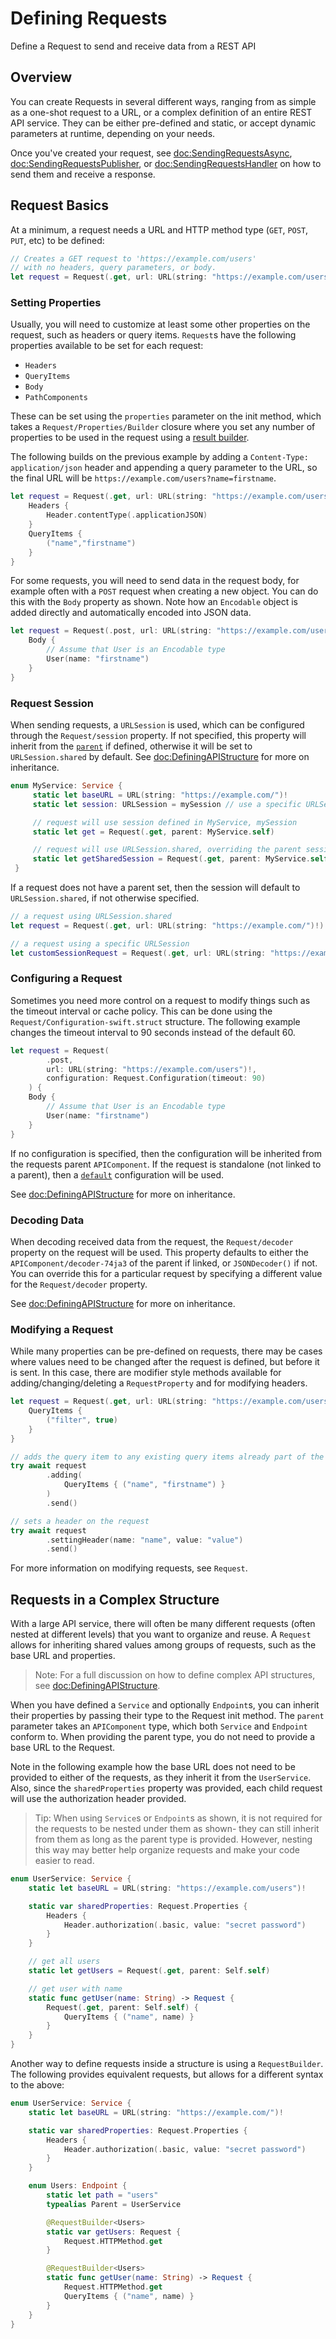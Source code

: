 # Defining Requests

Define a Request to send and receive data from a REST API

## Overview

You can create Requests in several different ways, ranging from as simple as a one-shot request to a URL, or a complex
definition of an entire REST API service. They can be either pre-defined and static, or accept dynamic parameters at
runtime, depending on your needs.

Once you've created your request, see <doc:SendingRequestsAsync>, <doc:SendingRequestsPublisher>, or
<doc:SendingRequestsHandler> on how to send them and receive a response.

## Request Basics

At a minimum, a request needs a URL and HTTP method type (`GET`, `POST`, `PUT`, etc) to be defined:
```swift
// Creates a GET request to 'https://example.com/users'
// with no headers, query parameters, or body.
let request = Request(.get, url: URL(string: "https://example.com/users")!)
```

### Setting Properties

Usually, you will need to customize at least some other properties on the request, such as headers or query items.
``Request``s have the following properties available to be set for each request:

- ``Headers``
- ``QueryItems``
- ``Body``
- ``PathComponents``

These can be set using the `properties` parameter on the init method, which takes a ``Request/Properties/Builder``
closure where you set any number of properties to be used in the request using a
[result builder](https://docs.swift.org/swift-book/LanguageGuide/AdvancedOperators.html#ID630).

The following builds on the previous example by adding a `Content-Type: application/json` header and appending a query
parameter to the URL, so the final URL will be `https://example.com/users?name=firstname`.

```swift
let request = Request(.get, url: URL(string: "https://example.com/users")!) {
    Headers {
        Header.contentType(.applicationJSON)
    }
    QueryItems {
        ("name","firstname")
    }
}
```

For some requests, you will need to send data in the request body, for example often with a `POST` request when
creating a new object. You can do this with the ``Body`` property as shown. Note how an `Encodable` object is added
directly and automatically encoded into JSON data.

```swift
let request = Request(.post, url: URL(string: "https://example.com/users")!) {
    Body {
        // Assume that User is an Encodable type
        User(name: "firstname")
    }
}
```

### Request Session

When sending requests, a `URLSession` is used, which can be configured through the ``Request/session`` property. If not
specified, this property will inherit from the
[`parent`](<doc:Request/init(_:parent:configuration:session:decoder:properties:)>) if defined, otherwise it will be set
to `URLSession.shared` by default. See <doc:DefiningAPIStructure> for more on inheritance.

```swift
enum MyService: Service {
     static let baseURL = URL(string: "https://example.com/")!
     static let session: URLSession = mySession // use a specific URLSession already defined

     // request will use session defined in MyService, mySession
     static let get = Request(.get, parent: MyService.self)

     // request will use URLSession.shared, overriding the parent session
     static let getSharedSession = Request(.get, parent: MyService.self, session: .shared)
 }
 ```

If a request does not have a parent set, then the session will default to `URLSession.shared`, if not otherwise
specified.

```swift
// a request using URLSession.shared
let request = Request(.get, url: URL(string: "https://example.com/")!)

// a request using a specific URLSession
let customSessionRequest = Request(.get, url: URL(string: "https://example.com/")!, session: mySession)
```
### Configuring a Request

Sometimes you need more control on a request to modify things such as the timeout interval or cache policy. This can
be done using the ``Request/Configuration-swift.struct`` structure. The following example changes the timeout interval
to 90 seconds instead of the default 60.

```swift
let request = Request(
        .post, 
        url: URL(string: "https://example.com/users")!,
        configuration: Request.Configuration(timeout: 90)
    ) {
    Body {
        // Assume that User is an Encodable type
        User(name: "firstname")
    }
}
```

If no configuration is specified, then the configuration will be inherited from the requests parent ``APIComponent``.
If the request is standalone (not linked to a parent), then a
 [`default`](<doc:Request/Configuration-swift.struct/default>) configuration will be used.

See <doc:DefiningAPIStructure> for more on inheritance.

### Decoding Data

When decoding received data from the request, the ``Request/decoder`` property on the request will be used. This
property defaults to either the ``APIComponent/decoder-74ja3`` of the parent if linked, or `JSONDecoder()` if not. You
can override this for a particular request by specifying a different value for the ``Request/decoder`` property.

See <doc:DefiningAPIStructure> for more on inheritance.

### Modifying a Request

While many properties can be pre-defined on requests, there may be cases where values need to be changed after
the request is defined, but before it is sent. In this case, there are modifier style methods available for
adding/changing/deleting a ``RequestProperty`` and for modifying headers.

```swift
let request = Request(.get, url: URL(string: "https://example.com/users")!) {
    QueryItems {
        ("filter", true)
    }
}

// adds the query item to any existing query items already part of the request 
try await request
        .adding(
            QueryItems { ("name", "firstname") }
        )
        .send()

// sets a header on the request 
try await request
        .settingHeader(name: "name", value: "value")
        .send()
```

For more information on modifying requests, see ``Request``.

## Requests in a Complex Structure

With a large API service, there will often be many different requests (often nested at different levels) that you want
to organize and reuse. A ``Request`` allows for inheriting shared values among groups of requests, such as the base URL
and properties.

> Note: For a full discussion on how to define complex API structures, see <doc:DefiningAPIStructure>.

When you have defined a ``Service`` and optionally ``Endpoint``s, you can inherit their properties by passing their
type to the Request init method. The `parent` parameter takes an ``APIComponent`` type, which both ``Service`` and
``Endpoint`` conform to. When providing the parent type, you do not need to provide a base URL to the Request.

Note in the following example how the base URL does not need to be provided to either of the requests, as they inherit
it from the `UserService`. Also, since the `sharedProperties` property was provided, each child request will
use the authorization header provided.

> Tip: When using ``Service``s or ``Endpoint``s as shown, it is not required for the requests to be nested under them
as shown- they can still inherit from them as long as the parent type is provided. However, nesting this way may better
help organize requests and make your code easier to read.

```swift
enum UserService: Service {
    static let baseURL = URL(string: "https://example.com/users")!

    static var sharedProperties: Request.Properties {
        Headers {
            Header.authorization(.basic, value: "secret password")
        }
    }

    // get all users
    static let getUsers = Request(.get, parent: Self.self)

    // get user with name
    static func getUser(name: String) -> Request {
        Request(.get, parent: Self.self) {
            QueryItems { ("name", name) }
        }
    }
}
```

Another way to define requests inside a structure is using a ``RequestBuilder``. The following provides equivalent
requests, but allows for a different syntax to the above:

```swift
enum UserService: Service {
    static let baseURL = URL(string: "https://example.com/")!

    static var sharedProperties: Request.Properties {
        Headers {
            Header.authorization(.basic, value: "secret password")
        }
    }

    enum Users: Endpoint {
        static let path = "users"
        typealias Parent = UserService

        @RequestBuilder<Users>
        static var getUsers: Request {
            Request.HTTPMethod.get
        }

        @RequestBuilder<Users>
        static func getUser(name: String) -> Request {
            Request.HTTPMethod.get
            QueryItems { ("name", name) }
        }
    }
}
```
